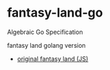 # fantasy-land-go
Algebraic Go Specification

fantasy land golang version

* [original fantasy land (JS)](https://github.com/fantasyland/fantasy-land)